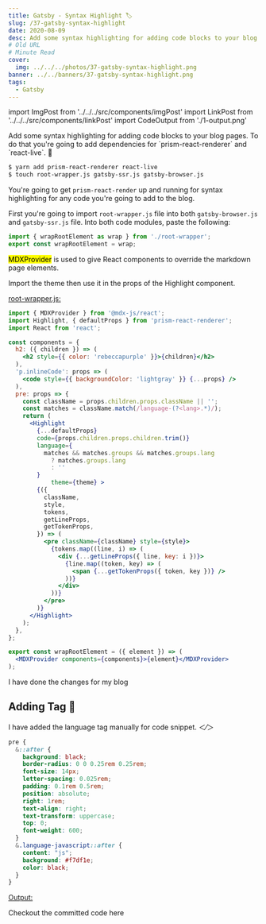 ```yaml
---
title: Gatsby - Syntax Highlight 🏷
slug: /37-gatsby-syntax-highlight
date: 2020-08-09
desc: Add some syntax highlighting for adding code blocks to your blog pages.
# Old URL
# Minute Read
cover:
  img: ../../../photos/37-gatsby-syntax-highlight.png
banner: ../../banners/37-gatsby-syntax-highlight.png
tags:
  - Gatsby
---
```


import ImgPost from '../../../src/components/imgPost'
import LinkPost from '../../../src/components/linkPost'
import CodeOutput from './1-output.png'

<p><span class='first-letter'>A</span>dd some syntax highlighting for adding code blocks to your blog pages. To do that you're going to add dependencies for `prism-react-renderer` and `react-live`. 🔆</p>

```sh
$ yarn add prism-react-renderer react-live
$ touch root-wrapper.js gatsby-ssr.js gatsby-browser.js
```

You're going to get `prism-react-render` up and running for syntax highlighting for any code you're going to add to the blog.

First you're going to import `root-wrapper.js` file into both `gatsby-browser.js` and `gatsby-ssr.js` file. Into both code modules, paste the following:

```js
import { wrapRootElement as wrap } from './root-wrapper';
export const wrapRootElement = wrap;
```

<p><mark>MDXProvider</mark> is used to give React components to override the markdown page elements.</p>

Import the theme then use it in the props of the Highlight component.

<u>root-wrapper.js:</u>

```jsx
import { MDXProvider } from '@mdx-js/react';
import Highlight, { defaultProps } from 'prism-react-renderer';
import React from 'react';

const components = {
  h2: ({ children }) => (
    <h2 style={{ color: 'rebeccapurple' }}>{children}</h2>
  ),
  'p.inlineCode': props => (
    <code style={{ backgroundColor: 'lightgray' }} {...props} />
  ),
  pre: props => {
    const className = props.children.props.className || '';
    const matches = className.match(/language-(?<lang>.*)/);
    return (
      <Highlight
        {...defaultProps}
        code={props.children.props.children.trim()}
        language={
          matches && matches.groups && matches.groups.lang
            ? matches.groups.lang
            : ''
        }
			theme={theme} >
        {({
          className,
          style,
          tokens,
          getLineProps,
          getTokenProps,
        }) => (
          <pre className={className} style={style}>
            {tokens.map((line, i) => (
              <div {...getLineProps({ line, key: i })}>
                {line.map((token, key) => (
                  <span {...getTokenProps({ token, key })} />
                ))}
              </div>
            ))}
          </pre>
        )}
      </Highlight>
    );
  },
};

export const wrapRootElement = ({ element }) => (
  <MDXProvider components={components}>{element}</MDXProvider>
);
```

I have done the changes for my blog <LinkPost href='https://github.com/suprabhasupi/blog/commit/322eadc4c69aa129167bee91b692772cb6e854a4' name='here' />

## Adding Tag 🔖

I have added the language tag manually for code snippet. ＜⁄＞

```css
pre {
  &::after {
    background: black;
    border-radius: 0 0 0.25rem 0.25rem;
    font-size: 14px;
    letter-spacing: 0.025rem;
    padding: 0.1rem 0.5rem;
    position: absolute;
    right: 1rem;
    text-align: right;
    text-transform: uppercase;
    top: 0;
    font-weight: 600;
  }
  &.language-javascript::after {
    content: "js";
    background: #f7df1e;
    color: black;
  }
}
```

<u>Output:</u>

<ImgPost src={CodeOutput} alt='Gatsby Code mode Output' margin="2rem 0" width={90} />

Checkout the committed code here <LinkPost href='https://github.com/suprabhasupi/blog/commit/00f1e77749b48a51bc95eb0d72f1b513cfa0f25a' name='@github' />

